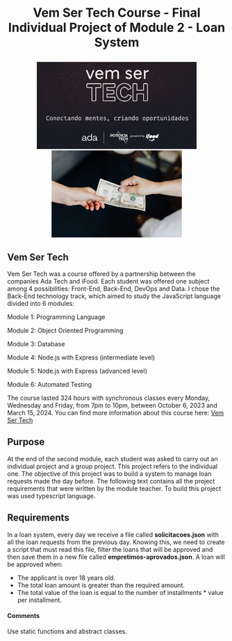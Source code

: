 # <p align="center"> Vem Ser Tech Course - Final Individual Project of Module 2 - Loan System </p>

<p align="center">
<img src="images/VemSerTech.jpg"  alt="VemSerTech" height="200px align="left" />
<img src="images/loan.jpg"  alt="loan" height="200px align="right"/>
</p>

## Vem Ser Tech

Vem Ser Tech was a course offered by a partnership between the companies Ada Tech and iFood. Each student was offered one subject among 4 possibilities: Front-End, Back-End, DevOps and Data. I chose the Back-End technology track, which aimed to study the JavaScript language divided into 6 modules:

Module 1: Programming Language

Module 2: Object Oriented Programming

Module 3: Database

Module 4: Node.js with Express (intermediate level)

Module 5: Node.js with Express (advanced level)

Module 6: Automated Testing

The course lasted 324 hours with synchronous classes every Monday, Wednesday and Friday, from 7pm to 10pm, between October 6, 2023 and March 15, 2024. You can find more information about this course here: <a href="https://ada.tech/sou-aluno/programas/ifood-vem-ser-tech">Vem Ser Tech</a>

## Purpose 

At the end of the second module, each student was asked to carry out an individual project and a group project. This project refers to the individual one. The objective of this project was to build a system to manage loan requests made the day before. The following text contains all the project requirements that were written by the module teacher. To build this project was used typescript language. 

## Requirements

In a loan system, every day we receive a file called **solicitacoes.json** with all the loan requests from the previous day. Knowing this, we need to create a script that must read this file, filter the loans that will be approved and then save them in a new file called **empretimos-aprovados.json**.
A loan will be approved when:

- The applicant is over 18 years old.
- The total loan amount is greater than the required amount.
- The total value of the loan is equal to the number of installments \* value per installment.

#### Comments

Use static functions and abstract classes.

